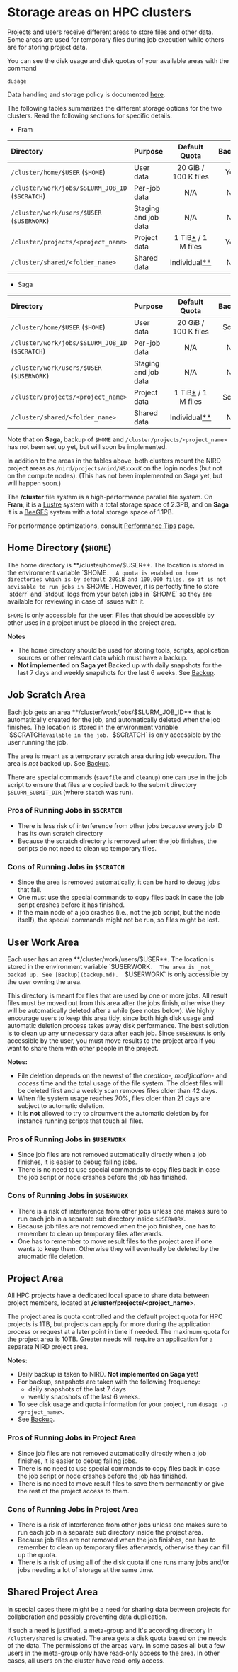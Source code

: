 # Storage areas on HPC clusters

Projects and users receive different areas to store files and other
data. Some areas are used for temporary files during job execution
while others are for storing project data.

You can see the disk usage and disk quotas of your available areas
with the command

    dusage

Data handling and storage policy is documented [here](data_policy.md).

The following tables summarizes the different storage options for the
two clusters.  Read the following sections for specific details.

* Fram

| Directory                                       | Purpose              | Default Quota                       | Backup |
| :-------------                                  | :-------------       | :----------:                        | :---:  |
| `/cluster/home/$USER` (`$HOME`)                 | User data            | 20 GiB / 100 K files                | Yes    |
| `/cluster/work/jobs/$SLURM_JOB_ID` (`$SCRATCH`) | Per-job data         | N/A                                 | No     |
| `/cluster/work/users/$USER` (`$USERWORK`)       | Staging and job data | N/A                                 | No     |
| `/cluster/projects/<project_name>`              | Project data         | 1 TiB[*](#project-area) / 1 M files | Yes    |
| `/cluster/shared/<folder_name>`                 | Shared data          | Individual[**](#shared-project-area)        | No     |

* Saga

| Directory                                       | Purpose              | Default Quota                       | Backup |
| :-------------                                  | :-------------       | :----------:                        | :---:  |
| `/cluster/home/$USER` (`$HOME`)                 | User data            | 20 GiB / 100 K files                | Soon   |
| `/cluster/work/jobs/$SLURM_JOB_ID` (`$SCRATCH`) | Per-job data         | N/A                                 | No     |
| `/cluster/work/users/$USER` (`$USERWORK`)       | Staging and job data | N/A                                 | No     |
| `/cluster/projects/<project_name>`              | Project data         | 1 TiB[*](#project-area) / 1 M files | Soon   |
| `/cluster/shared/<folder_name>`                 | Shared data          | Individual[**](#shared-project-area)        | No     |

Note that on __Saga__, backup of `$HOME` and
`/cluster/projects/<project_name>` has not been set up yet, but will
soon be implemented.

In addition to the areas in the tables above, both clusters mount the
NIRD project areas as `/nird/projects/nird/NSxxxxK` on the login nodes
(but not on the compute nodes).  (This has not been implemented on
Saga yet, but will happen soon.)

The **/cluster** file system is a high-performance parallel file
system.  On __Fram__, it is a [Lustre](http://lustre.org) system with
a total storage space of 2.3PB, and on __Saga__ it is a
[BeeGFS](https://www.beegfs.io/) system with a total storage space of
1.1PB.

For performance optimizations, consult [Performance Tips](performance_tips.md) page.

## Home Directory (`$HOME`)

The home directory is **/cluster/home/$USER**.  The location is stored
in the environment variable `$HOME`.  A quota is enabled on home
directories which is by default 20GiB and 100,000 files, so it
is not advisable to run jobs in `$HOME`. However, it is perfectly
fine to store `stderr` and `stdout` logs from your batch jobs in
`$HOME` so they are available for reviewing in case of issues with it.

`$HOME` is only accessible for the user.  Files that should be
accessible by other uses in a project must be placed in the project
area.

**Notes**

* The home directory should be used for storing tools, scripts, application
sources or other relevant data which must have a backup.
* **Not implemented on Saga yet** Backed up with daily snapshots for
the last 7 days and weekly snapshots for the last 6 weeks. See
[Backup](backup.md).

## Job Scratch Area

Each job gets an area **/cluster/work/jobs/$SLURM_JOB_ID** that is
automatically created for the job, and automatically deleted when the
job finishes.  The location is stored in the environment variable
`$SCRATCH` available in the job.  `$SCRATCH` is only accessible by the
user running the job.

The area is meant as a temporary scratch area during job
execution. The area is _not_ backed up. See [Backup](backup.md).

There are special commands (`savefile` and `cleanup`) one can use in
the job script to ensure that files are copied back to the submit
directory `$SLURM_SUBMIT_DIR` (where `sbatch` was run).

### Pros of Running Jobs in `$SCRATCH`

* There is less risk of interference from other jobs because every job ID has
  its own scratch directory
* Because the scratch directory is removed when the job finishes, the scripts
  do not need to clean up temporary files.

### Cons of Running Jobs in `$SCRATCH`

* Since the area is removed automatically, it can be hard to debug
  jobs that fail.
* One must use the special commands to copy files back in case the job
  script crashes before it has finished.
* If the main node of a job crashes (i.e., not the job script, but the
  node itself), the special commands might not be run, so files might
  be lost.

## User Work Area

Each user has an area **/cluster/work/users/$USER**.  The location is
stored in the environment variable `$USERWORK`.  The area is _not_
backed up. See [Backup](backup.md).  `$USERWORK` is only accessible by
the user owning the area.

This directory is meant for files that are used by one or more jobs.
All result files must be moved out from this area after the jobs
finish, otherwise they will be automatically deleted after a while
(see notes below). We highly encourage users to keep this area tidy,
since both high disk usage and automatic deletion process takes away
disk performance. The best solution is to clean up any unnecessary
data after each job.  Since `$USERWORK` is only accessible by the
user, you must move results to the project area if you want to share
them with other people in the project.

**Notes:**

* File deletion depends on the newest of the *creation-*, *modification-* and
  *access* time and the total usage of the file system. The oldest files will
  be deleted first and a weekly scan removes files older than 42 days.
* When file system usage reaches 70%, files older than 21 days are subject to
  automatic deletion.
* It is **not** allowed to try to circumvent the automatic deletion by
  for instance running scripts that touch all files.

### Pros of Running Jobs in `$USERWORK`

* Since job files are not removed automatically directly when a job
  finishes, it is easier to debug failing jobs.
* There is no need to use special commands to copy files back in case
  the job script or node crashes before the job has finished.

### Cons of Running Jobs in `$USERWORK`

* There is a risk of interference from other jobs unless one makes
  sure to run each job in a separate sub directory inside `$USERWORK`.
* Because job files are not removed when the job finishes, one has to
  remember to clean up temporary files afterwards.
* One has to remember to move result files to the project area if one
  wants to keep them.  Otherwise they will eventually be deleted by
  the atuomatic file deletion.

## Project Area

All HPC projects have a dedicated local space to share data between project
members, located at **/cluster/projects/<project_name>**.

The project area is quota controlled and the default project quota for
HPC projects is 1TB, but projects can apply for more during the
application process or request at a later point in time if needed. The
maximum quota for the project area is 10TB. Greater needs will require
an application for a separate NIRD project area.

**Notes:**

* Daily backup is taken to NIRD. **Not implemented on Saga yet!**
* For backup, snapshots are taken with the following frequency:
    * daily snapshots of the last 7 days
    * weekly snapshots of the last 6 weeks.
* To see disk usage and quota information for your project, run `dusage -p <project_name>`.
* See [Backup](backup.md).

### Pros of Running Jobs in Project Area

* Since job files are not removed automatically directly when a job
  finishes, it is easier to debug failing jobs.
* There is no need to use special commands to copy files back in case
  the job script or node crashes before the job has finished.
* There is no need to move result files to save them permanently or
  give the rest of the project access to them.

### Cons of Running Jobs in Project Area

* There is a risk of interference from other jobs unless one makes
  sure to run each job in a separate sub directory inside the project
  area.
* Because job files are not removed when the job finishes, one has to
  remember to clean up temporary files afterwards, otherwise they can
  fill up the quota.
* There is a risk of using all of the disk quota if one runs many jobs
  and/or jobs needing a lot of storage at the same time.

## Shared Project Area

In special cases there might be a need for sharing data between projects for
collaboration and possibly preventing data duplication.

If such a need is justified, a meta-group and it's according directory
in `/cluster/shared` is created.  The area gets a disk quota based on
the needs of the data.  The permissions of the areas vary.  In some
cases all but a few users in the meta-group only have read-only access
to the area.  In other cases, all users on the cluster have read-only
access.

